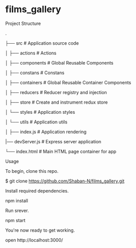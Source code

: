 # films_gallery
Project Structure

.

├── src                      # Application source code

│   ├── actions              # Actions

│   ├── components           # Global Reusable Components

│   ├── constans             # Constans

│   ├── containers           # Global Reusable Container Components

│   ├── reducers             # Reducer registry and injection

│   ├── store                # Create and instrument redux store

│   └── styles               # Application styles 

│   └── utils                # Application utils 

│   ├── index.js             # Application  rendering

|── devServer.js             # Express server application

└── index.html               # Main HTML page container for app


Usage


To begin, clone this repo.

$ git clone https://github.com/Shaban-N/films_gallery.git


Install required dependencies. 

npm install


Run srever.

npm start


You're now ready to get working.

open http://localhost:3000/

